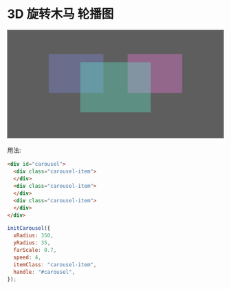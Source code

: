 # 3D 旋转木马 轮播图

![example](./example.png)

用法:

```html
<div id="carousel">
  <div class="carousel-item">
  </div>
  <div class="carousel-item">
  </div>
  <div class="carousel-item">
  </div>
</div>
```

```js
initCarousel({
  xRadius: 350,
  yRadius: 35,
  farScale: 0.7,
  speed: 4,
  itemClass: "carousel-item",
  handle: "#carousel",
});
```
